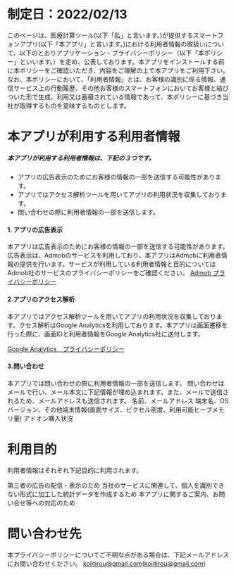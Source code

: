 # 制定日：2022/02/13
このページは、医療計算ツール(以下「私」と言います。)が提供するスマートフォンアプリ(以下「本アプリ」と言います。)における利用者情報の取扱いについて、以下のとおりアプリケーション・プライバシーポリシー（以下「本ポリシー」といいます。）を定め、公表しております。本アプリをインストールする前に本ポリシーをご確認いただき、内容をご理解の上で本アプリをご利用下さい。
なお、本ポリシーにおいて、「利用者情報」とは、お客様の識別に係る情報、通信サービス上の行動履歴、その他お客様のスマートフォンにおいてお客様と結びついた形で生成、利用又は蓄積されている情報であって、本ポリシーに基づき当社が取得するものを意味するものとします。

# 本アプリが利用する利用者情報
 
##### 本アプリが利用する利用者情報は、下記の３つです。
* アプリの広告表示のためにお客様の情報の一部を送信する可能性があります。
* アプリではアクセス解析ツールを用いてアプリの利用状況を収集しております。
* 問い合わせの際に利用者情報の一部を送信します。

#### 1. アプリの広告表示
本アプリは広告表示のためにお客様の情報の一部を送信する可能性があります。広告表示は、Admobのサービスを利用しており、本アプリはAdmobに利用者情報の提供を行います。サービスが利用している利用者情報と目的についてはAdmob社のサービスのプライバシーポリシーをご確認ください。
[Admob プライバシーポリシー](https://policies.google.com/technologies/partner-sites) 

#### 2.アプリのアクセス解析
本アプリではアクセス解析ツールを用いてアプリの利用状況を収集しております。クセス解析はGoogle Analyticsを利用しております。本アプリは画面遷移を行った際に、画面IDと利用者情報をGoogle Analytics社に送付します。

[Google Analytics　プライバシーポリシー](https://policies.google.com/technologies/partner-sites)

#### 3.問い合わせ
本アプリでは問い合わせの際に利用者情報の一部を送信します。
問い合わせはメールで行い、メール本文に下記情報が埋め込まれます。また、メールで送信されるため、メールアドレスも送信されます。
名前、メールアドレス
端末名、OSバージョン、その他端末情報(画面サイズ、ピクセル密度、利用可能ヒープメモリ量)
アドオン購入状況

# 利用目的
利用者情報はそれぞれ下記目的に利用されます。

第三者の広告の配信・表示のため
当社のサービスに関連して、個人を識別できない形式に加工した統計データを作成するため
本アプリに関するご案内、お問い合せ等への対応のため

# 問い合わせ先 
本プライバシーポリシーについてご不明な点がある場合は、下記メールアドレスにお問い合わせください。
koiitirou@gmail.com(<koiitirou@gmail.com>)
